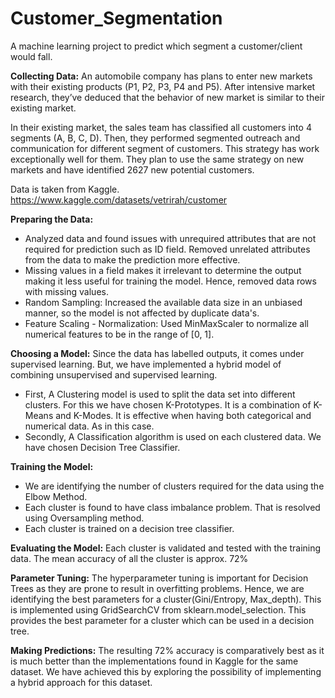 # Customer_Segmentation
 A machine learning project to predict which segment a customer/client would fall.
 
**Collecting Data:**
	An automobile company has plans to enter new markets with their existing products (P1, P2, P3, P4 and P5). After intensive market research, they’ve deduced that the behavior of new market is similar to their existing market.
 
In their existing market, the sales team has classified all customers into 4 segments (A, B, C, D). Then, they performed segmented outreach and communication for different segment of customers. This strategy has work exceptionally well for them. They plan to use the same strategy on new markets and have identified 2627 new potential customers.
 
Data is taken from Kaggle. https://www.kaggle.com/datasets/vetrirah/customer
 
**Preparing the Data:**
* Analyzed data and found issues with unrequired attributes that are not required for prediction such as ID field.  Removed unrelated attributes from the data to make the prediction more effective.
* Missing values in a field makes it irrelevant to determine the output making it less useful for training the model. Hence, removed data rows with missing values.
* Random Sampling: Increased the available data size in an unbiased manner, so the model is not affected by duplicate data's.
* Feature Scaling - Normalization: Used MinMaxScaler to normalize all numerical features to be in the range of [0, 1].
 
 
**Choosing a Model:**
Since the data has labelled outputs, it comes under supervised learning. But, we have implemented a hybrid model of combining unsupervised and supervised learning.
 
* First, A Clustering model is used to split the data set into different clusters. For this we have chosen K-Prototypes. It is a combination of K-Means and K-Modes. It is effective when having both categorical and numerical data. As in this case.
* Secondly, A Classification algorithm is used on each clustered data. We have chosen Decision Tree Classifier.
 
 
**Training the Model:**
* We are identifying the number of clusters required for the data using the Elbow Method.
* Each cluster is found to have class imbalance problem. That is resolved using Oversampling method.
* Each cluster is trained on a decision tree classifier.
 
 
**Evaluating the Model:**
Each cluster is validated and tested with the training data. The mean accuracy of all the cluster is approx. 72%
 
**Parameter Tuning:**
The hyperparameter tuning is important for Decision Trees as they are prone to result in overfitting problems. Hence, we are identifying the best parameters for a cluster(Gini/Entropy, Max_depth). This is implemented using GridSearchCV from sklearn.model_selection. This provides the best parameter for a cluster which can be used in a decision tree.
 
**Making Predictions:**
The resulting 72% accuracy is comparatively best as it is much better than the implementations found in Kaggle for the same dataset. We have achieved this by exploring the possibility of implementing a hybrid approach for this dataset.
